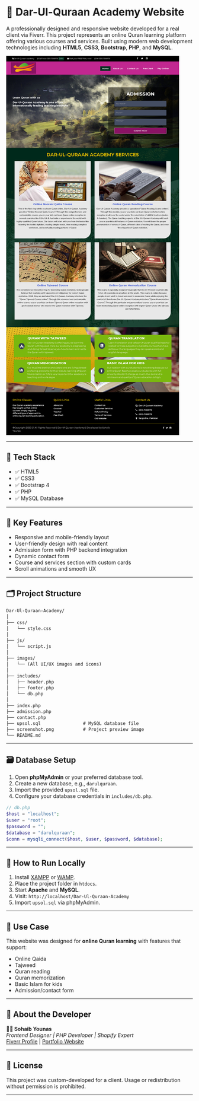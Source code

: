 
# 🌙 Dar-Ul-Quraan Academy Website

A professionally designed and responsive website developed for a real client via Fiverr. This project represents an online Quran learning platform offering various courses and services. Built using modern web development technologies including **HTML5**, **CSS3**, **Bootstrap**, **PHP**, and **MySQL**.

![Dar-Ul-Quraan Academy Screenshot](https://raw.githubusercontent.com/Sohaibyounas076/Dar-Ul-Quraan-Academy/main/images/ss.png)


---

## 🔧 Tech Stack

- ✅ HTML5
- ✅ CSS3
- ✅ Bootstrap 4
- ✅ PHP
- ✅ MySQL Database

---

## 📌 Key Features

- Responsive and mobile-friendly layout
- User-friendly design with real content
- Admission form with PHP backend integration
- Dynamic contact form
- Course and services section with custom cards
- Scroll animations and smooth UX

---

## 🗂️ Project Structure

```
Dar-Ul-Quraan-Academy/
│
├── css/
│   └── style.css
│
├── js/
│   └── script.js
│
├── images/
│   └── (All UI/UX images and icons)
│
├── includes/
│   ├── header.php
│   ├── footer.php
│   └── db.php
│
├── index.php
├── admission.php
├── contact.php
├── upsol.sql                # MySQL database file
├── screenshot.png           # Project preview image
└── README.md
```

---

## 🗃️ Database Setup

1. Open **phpMyAdmin** or your preferred database tool.
2. Create a new database, e.g., `darulquraan`.
3. Import the provided `upsol.sql` file.
4. Configure your database credentials in `includes/db.php`.

```php
// db.php
$host = "localhost";
$user = "root";
$password = "";
$database = "darulquraan";
$conn = mysqli_connect($host, $user, $password, $database);
```

---

## 🚀 How to Run Locally

1. Install [XAMPP](https://www.apachefriends.org/) or [WAMP](https://www.wampserver.com/).
2. Place the project folder in `htdocs`.
3. Start **Apache** and **MySQL**.
4. Visit: `http://localhost/Dar-Ul-Quraan-Academy`
5. Import `upsol.sql` via phpMyAdmin.

---

## 🎯 Use Case

This website was designed for **online Quran learning** with features that support:
- Online Qaida
- Tajweed
- Quran reading
- Quran memorization
- Basic Islam for kids
- Admission/contact form

---

## 📌 About the Developer

**👨‍💻 Sohaib Younas**  
*Frontend Designer | PHP Developer | Shopify Expert*  
[Fiverr Profile](#) | [Portfolio Website](https://sohaibyounas076.github.io/portfolio)

---

## 📄 License

This project was custom-developed for a client. Usage or redistribution without permission is prohibited.

---
